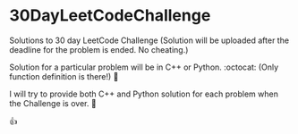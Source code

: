 # 30DayLeetCodeChallenge
Solutions to 30 day LeetCode Challenge (Solution will be uploaded after the deadline for the problem is ended. No cheating.)

Solution for a particular problem will be in C++ or Python. :octocat:
(Only function definition is there!) :camel:

I will try to provide both C++ and Python solution for each problem when the Challenge is over. :rocket:

:+1:

